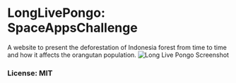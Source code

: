 # LongLivePongo: SpaceAppsChallenge

A website to present the deforestation of Indonesia forest from time to time and how it affects the orangutan population.
<img src="https://raw.github.com/ruckuus/Pongo/master/data/png/Deforestation_2011_11.png" alt="Long Live Pongo Screenshot" />
### License: MIT
